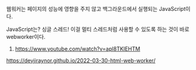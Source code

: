 웹워커는 페이지의 성능에 영향을 주지 않고 백그라운드에서 실행되는 JavaScript이다.

JavaScript는? 싱글 스레드!
이걸 멀티 스레드처럼 사용할 수 있도록 하는 것이 바로 webworker이다.


1. https://www.youtube.com/watch?v=apl8TKlEHTM

https://devjiraynor.github.io/2022-03-30-html-web-worker/